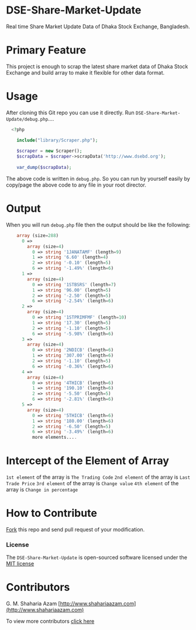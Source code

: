 DSE-Share-Market-Update
=======================

Real time Share Market Update Data of Dhaka Stock Exchange, Bangladesh.


Primary Feature
===================

This project is enough to scrap the latest share market data of Dhaka Stock Exchange and build array to make it flexible for other data format.


Usage
=================

After cloning this Git repo you can use it directly.
Run `DSE-Share-Market-Update/debug.php`....

```php
  <?php

    include("library/Scraper.php");
    
    $scraper = new Scraper();
    $scrapData = $scraper->scrapData('http://www.dsebd.org');
    
    var_dump($scrapData);
```

The above code is written in `debug.php`. So you can run by yourself easily by copy/page the above code to any file in your root director.

Output
=================

When you will run `debug.php` file then the output should be like the following:

```php
    array (size=288)
      0 => 
        array (size=4)
          0 => string '1JANATAMF' (length=9)
          1 => string '6.60' (length=4)
          2 => string '-0.10' (length=5)
          6 => string '-1.49%' (length=6)
      1 => 
        array (size=4)
          0 => string '1STBSRS' (length=7)
          1 => string '96.00' (length=5)
          2 => string '-2.50' (length=5)
          6 => string '-2.54%' (length=6)
      2 => 
        array (size=4)
          0 => string '1STPRIMFMF' (length=10)
          1 => string '17.30' (length=5)
          2 => string '-1.10' (length=5)
          6 => string '-5.98%' (length=6)
      3 => 
        array (size=4)
          0 => string '2NDICB' (length=6)
          1 => string '307.00' (length=6)
          2 => string '-1.10' (length=5)
          6 => string '-0.36%' (length=6)
      4 => 
        array (size=4)
          0 => string '4THICB' (length=6)
          1 => string '190.10' (length=6)
          2 => string '-5.50' (length=5)
          6 => string '-2.81%' (length=6)
      5 => 
        array (size=4)
          0 => string '5THICB' (length=6)
          1 => string '180.00' (length=6)
          2 => string '-6.50' (length=5)
          6 => string '-3.49%' (length=6)
          more elements....
```

Intercept of the Element of Array
==================================
`1st element` of the array is `The Trading Code`
`2nd element` of the array is `Last Trade Price`
`3rd element` of the array is `Change value`
`4th element` of the array is `Change in percentage`


How to Contribute
==========================
[Fork](https://github.com/shahariaazam/DSE-Share-Market-Update/fork) this repo and send pull request of your modification.

### License

The `DSE-Share-Market-Update` is open-sourced software licensed under the [MIT license](http://opensource.org/licenses/MIT)

Contributors
===============
G. M. Shaharia Azam
[http://www.shahariaazam.com](http://www.shahariaazam.com)

To view more contributors [click here](https://github.com/shahariaazam/DSE-Share-Market-Update/contributors)
